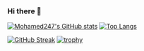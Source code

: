 ### Hi there 👋

<!--
**Mohamed247/Mohamed247** is a ✨ _special_ ✨ repository because its `README.md` (this file) appears on your GitHub profile.


Here are some ideas to get you started:

- 🔭 I’m currently working on ...
- 🌱 I’m currently learning ...
- 👯 I’m looking to collaborate on ...
- 🤔 I’m looking for help with ...
- 💬 Ask me about ...
- 📫 How to reach me: ...
- 😄 Pronouns: ...
- ⚡ Fun fact: ...
-->
[![Mohamed247's GitHub stats](https://github-readme-stats.vercel.app/api?username=Mohamed247&count_private=true&show_icons=true&include_all_commits=true)](https://github.com/Mohamed247/github-readme-stats)
[![Top Langs](https://github-readme-stats.vercel.app/api/top-langs/?username=Mohamed247&layout=compact)](https://github.com/anuraghazra/github-readme-stats)

[![GitHub Streak](https://github-readme-streak-stats.herokuapp.com/?user=Mohamed247)](https://git.io/streak-stats)
[![trophy](https://github-profile-trophy.vercel.app/?username=Mohamed247)](https://github.com/ryo-ma/github-profile-trophy)

